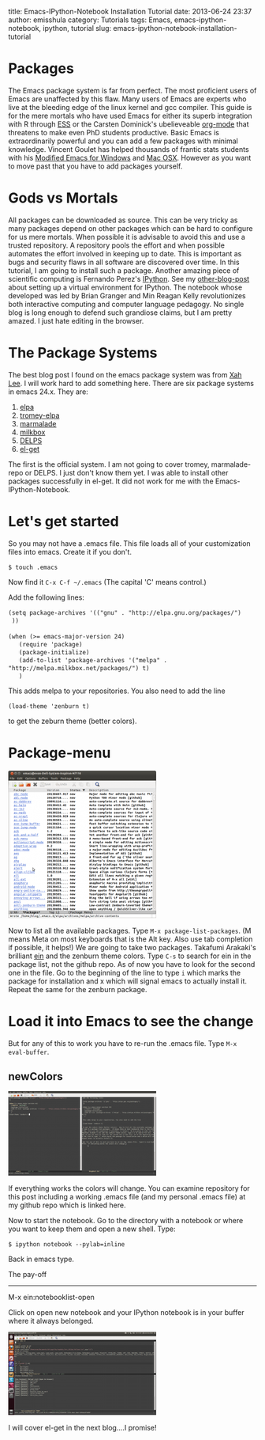 title: Emacs-IPython-Notebook Installation Tutorial
date: 2013-06-24 23:37
author: emisshula
category: Tutorials
tags: Emacs, emacs-ipython-notebook, ipython, tutorial
slug: emacs-ipython-notebook-installation-tutorial

# Packages

The Emacs package system is far from perfect. The most proficient
users of Emacs are unaffected by this flaw. Many users of Emacs are
experts who live at the bleeding edge of the linux kernel and gcc
compiler.  This guide is for the mere mortals who have used Emacs for
either its superb integration with R through [ESS](http://ess.r-project.org/) or the Carsten
Dominick's ubelieveable [org-mode](http://orgmode.org/) that threatens to make even PhD
students productive. Basic Emacs is extraordinarily powerful and you
can add a few packages with minimal knowledge. Vincent Goulet has
helped thousands of frantic stats students with his [Modified Emacs for
Windows](http://vgoulet.act.ulaval.ca/en/emacs/windows/) and [Mac OSX](http://vgoulet.act.ulaval.ca/en/emacs/mac/). However as you want to move past that you have to
add packages yourself.

# Gods vs Mortals

All packages can be downloaded as source. This can be very tricky as
many packages depend on other packages which can be hard to configure
for us mere mortals. When possible it is advisable to avoid this and
use a trusted repository. A repository pools the effort and when
possible automates the effort involved in keeping up to date. This is
important as bugs and security flaws in all software are discovered
over time. In this tutorial, I am going to install such a
package. Another amazing piece of scientific computing is Fernando
Perez's [IPython](http://ipython.org/). See my [other-blog-post](http://evanmisshula.github.io/setting-up-a-virtual-environment-with-nummpy-and-pandas) about setting up a virtual
environment for IPython. The notebook whose developed was led by Brian
Granger and Min Reagan Kelly revolutionizes both interactive computing
and computer language pedagogy. No single blog is long enough to
defend such grandiose claims, but I am pretty amazed. I just hate
editing in the browser.

# The Package Systems

The best blog post I found on the emacs package system was from [Xah Lee](http://ergoemacs.org/emacs/emacs_package_system.html). I will
work hard to add something here. There are six package systems in emacs
24.x. They are:

1.  [elpa](http://elpa.gnu.org/)
2.  [tromey-elpa](http://tromey.com/elpa/)
3.  [marmalade](http://marmalade-repo.org/)
4.  [milkbox](http://melpa.milkbox.net/)
5.  [DELPS](http://www.emacswiki.org/emacs/DELPS)
6.  [el-get](http://www.emacswiki.org/emacs/el-get)

The first is the official system. I am not going to cover tromey,
marmalade-repo or DELPS. I just don't know them yet. I was able to
install other packages successfully in el-get. It did not work for me
with the Emacs-IPython-Notebook.

# Let's get started

So you may not have a .emacs file. This file loads all of your
customization files into emacs. Create it if you don't.

    $ touch .emacs

Now find it `C-x C-f ~/.emacs` (The capital 'C' means control.)

Add the following lines:

    (setq package-archives '(("gnu" . "http://elpa.gnu.org/packages/")
     ))
    
    (when (>= emacs-major-version 24)
       (require 'package)
       (package-initialize)
       (add-to-list 'package-archives '("melpa" .
    "http://melpa.milkbox.net/packages/") t)
       )

This adds melpa to your repositories. You also need to add the line

    (load-theme 'zenburn t)

to get the zeburn theme (better colors).

# Package-menu

<p><img src="../images/package-menu-300x298.png" width="300px" alt="img" title="package-menu"></p>

Now to list all the available packages. Type `M-x
package-list-packages`. (M means Meta on most keyboards that is the
Alt key. Also use tab completion if possible, it helps!) We are going
to take two packages. Takafumi Arakaki's brilliant [ein](https://github.com/tkf/emacs-ipython-notebook) and the zenburn
theme colors. Type `C-s` to search for ein in the package list, not the
github repo. As of now you have to look for the second one in the
file.  Go to the beginning of the line to type `i` which marks the
package for installation and x which will signal emacs to actually
install it.  Repeat the same for the zenburn package.

# Load it into Emacs to see the change

But for any of this to work you have to re-run the .emacs file. Type
`M-x eval-buffer`.

## newColors

<p><img src="../images/newColors-300x171.png" width="300px" alt="img" title="new-colors"></p>

If everything works the colors will change. You can examine
repository for this post including a working .emacs file (and my
personal .emacs file) at my github repo which is linked here.

Now to start the notebook. Go to the directory with a notebook or where
you want to keep them and open a new shell. Type:

    $ ipython notebook --pylab=inline

Back in emacs type.

The pay-off

---

M-x ein:notebooklist-open

Click on open new notebook and your IPython notebook is in your buffer
where it always belonged.

<p><img src="../images/emacsEditingRemoteNotebook-300x168.png" width="300px" alt="img" title="ein"></p>

I will cover el-get in the next blog&#x2026;.I promise!